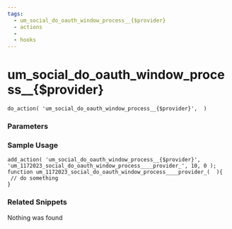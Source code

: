 ```yaml
---
tags: 
  - um_social_do_oauth_window_process__{$provider}
  - actions
  - 
  - hooks
---
```

# um\_social\_do\_oauth\_window\_process\_\_{$provider}

``` php:no-line-numbers
do_action( 'um_social_do_oauth_window_process__{$provider}',  )
```
<div class='hook-sep'></div>

### Parameters

<div class='hook-sep'></div>



### Sample Usage

``` php:no-line-numbers
add_action( 'um_social_do_oauth_window_process__{$provider}', 'um_1172023_social_do_oauth_window_process____provider_', 10, 0 );
function um_1172023_social_do_oauth_window_process____provider_(  ){
 // do something
}
```
<div class='hook-sep'></div>



### Related Snippets

Nothing was found

